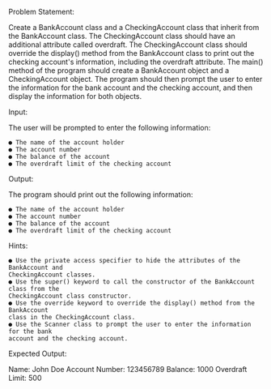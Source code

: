 Problem Statement:

Create a BankAccount class and a CheckingAccount class that inherit from the
BankAccount class. The CheckingAccount class should have an additional attribute called
overdraft. The CheckingAccount class should override the display() method from the
BankAccount class to print out the checking account's information, including the overdraft
attribute. The main() method of the program should create a BankAccount object and a
CheckingAccount object. The program should then prompt the user to enter the information
for the bank account and the checking account, and then display the information for both
objects.

Input:

The user will be prompted to enter the following information:

    ● The name of the account holder
    ● The account number
    ● The balance of the account
    ● The overdraft limit of the checking account

Output:

The program should print out the following information:

    ● The name of the account holder
    ● The account number
    ● The balance of the account
    ● The overdraft limit of the checking account

Hints:

    ● Use the private access specifier to hide the attributes of the BankAccount and
    CheckingAccount classes.
    ● Use the super() keyword to call the constructor of the BankAccount class from the
    CheckingAccount class constructor.
    ● Use the override keyword to override the display() method from the BankAccount
    class in the CheckingAccount class.
    ● Use the Scanner class to prompt the user to enter the information for the bank
    account and the checking account.

Expected Output:

Name: John Doe
Account Number: 123456789
Balance: 1000
Overdraft Limit: 500
